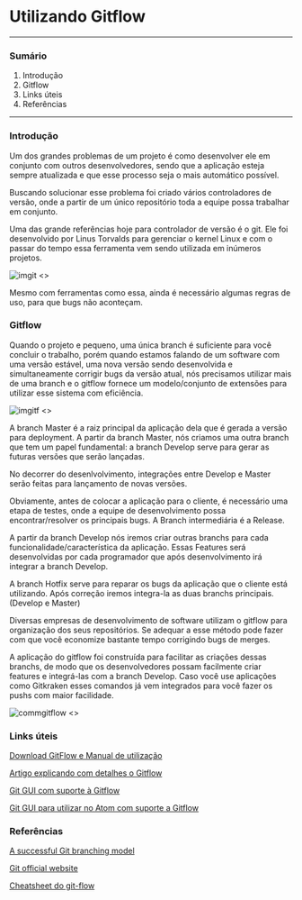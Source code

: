 # Utilizando Gitflow

-----------

### **Sumário**

1. Introdução
2. Gitflow
3. Links úteis
4. Referências




-----------

### Introdução

Um dos grandes problemas de um projeto é como desenvolver ele em conjunto com outros desenvolvedores, sendo que a aplicação esteja sempre atualizada e que esse processo seja o mais automático possível.

Buscando solucionar esse problema foi criado vários controladores de versão, onde a partir de um único repositório toda a equipe possa trabalhar em conjunto.

Uma das grande referências hoje para controlador de versão é o git. Ele foi desenvolvido por Linus Torvalds para gerenciar o kernel Linux e com o passar do tempo essa ferramenta vem sendo utilizada em inúmeros projetos.

![imgit <>](https://git-scm.com/images/about/index1@2x.png "Funcionamento Git")

Mesmo com ferramentas como essa, ainda é necessário algumas regras de uso, para que bugs não aconteçam.


### Gitflow

Quando o projeto e pequeno, uma única branch é suficiente para você concluir o trabalho, porém quando estamos falando de um software com uma versão estável, uma nova versão sendo desenvolvida e simultaneamente corrigir bugs da versão atual, nós precisamos utilizar mais de uma branch e o gitflow fornece um modelo/conjunto de extensões para utilizar esse sistema com eficiência.


![imgitf <>](https://raw.githubusercontent.com/Voronenko/gitflow-release/master/images/git-workflow-release-cycle-4maintenance.png "Funcionamento Gitflow")

A branch Master é a raiz principal da aplicação dela que é gerada a versão para deployment. A partir da branch Master, nós criamos uma outra branch que tem um papel fundamental: a branch Develop serve para gerar as futuras versões que serão lançadas.

No decorrer do desenlvolvimento, integrações entre Develop e Master serão feitas para lançamento de novas versões.

Obviamente, antes de colocar a aplicação para o cliente, é necessário uma etapa de testes, onde a equipe de desenvolvimento possa encontrar/resolver os principais bugs. A Branch intermediária é a Release.

A partir da branch Develop nós iremos criar outras branchs para cada funcionalidade/característica da aplicação. Essas Features será desenvolvidas por cada programador que após desenvolvimento irá integrar a branch Develop.

A branch Hotfix serve para reparar os bugs da aplicação que o cliente está utilizando. Após correção iremos integra-la as duas branchs principais. (Develop e Master)

Diversas empresas de desenvolvimento de software utilizam o gitflow para organização dos seus repositórios. Se adequar a esse método pode fazer com que você economize bastante tempo corrigindo bugs de merges.

A aplicação do gitflow foi construída para facilitar as criações dessas branchs, de modo que os desenvolvedores possam facilmente criar features e integrá-las com a branch Develop. Caso você use aplicações como Gitkraken esses comandos já vem integrados para você fazer os pushs com maior facilidade.

![commgitflow <>](https://danielkummer.github.io/git-flow-cheatsheet/img/git-flow-commands.png "Comandos")


### Links úteis

[Download GitFlow e Manual de utilização](https://danielkummer.github.io/git-flow-cheatsheet/index.pt_BR.html)

[Artigo explicando com detalhes o Gitflow](http://nvie.com/posts/a-successful-git-branching-model)

[Git GUI com suporte à Gitflow](https://www.gitkraken.com)

[Git GUI para utilizar no Atom com suporte a Gitflow](https://atom.io/packages/git-control)


### Referências
[A successful Git branching model](https://www.codementor.io/slavko/implementing-git-flow-releasing-model-in-continuous-integration-process-du1083k06)

[Git official website](https://git-scm.com/about/staging-area)

[Cheatsheet do git-flow](https://danielkummer.github.io/git-flow-cheatsheet/index.pt_BR.html)
